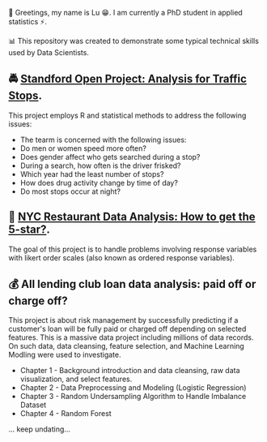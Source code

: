  👋 Greetings, my name is Lu 😁. I am currently a PhD student in applied statistics ⚡️.
 
📊 This repository was created to demonstrate some typical technical skills used by Data Scientists. 

##  🚔 [Standford Open Project: Analysis for Traffic Stops](https://medium.com/@lzhang0907/standford-open-policing-project-analysis-of-traffic-stops-2987b811079f).
This project employs R and statistical methods to address the following issues:

* The tearm is concerned with the following issues:
* Do men or women speed more often?
* Does gender affect who gets searched during a stop?
* During a search, how often is the driver frisked?
* Which year had the least number of stops?
* How does drug activity change by time of day?
* Do most stops occur at night?


## 💫 [NYC Restaurant Data Analysis: How to get the 5-star?](https://medium.com/@lzhang0907/proportional-odds-model-in-r-53698533cab0).

The goal of this project is to handle problems involving response variables with likert order scales (also known as ordered response variables). 

## 💰 All lending club loan data analysis: paid off or charge off?

This project is about risk management by successfully predicting if a customer's loan will be fully paid or charged off depending on selected features. This is a massive data project including millions of data records. On such data, data cleansing, feature selection, and Machine Learning Modling were used to investigate.

* Chapter 1 - Background introduction and data cleansing, raw data visualization, and select features.
* Chapter 2 - Data Preprocessing and Modeling (Logistic Regression)
* Chapter 3 - Random Undersampling Algorithm to Handle Imbalance Dataset
* Chapter 4 - Random Forest

... keep undating...
